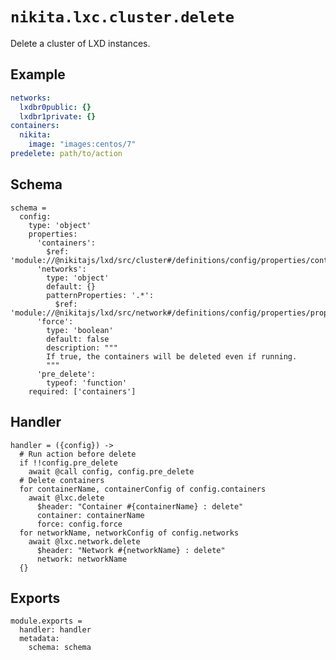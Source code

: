 
# `nikita.lxc.cluster.delete`

Delete a cluster of LXD instances.

## Example

```yaml
networks:
  lxdbr0public: {}
  lxdbr1private: {}
containers:
  nikita:
    image: "images:centos/7"
predelete: path/to/action
```

## Schema

    schema =
      config:
        type: 'object'
        properties:
          'containers':
            $ref: 'module://@nikitajs/lxd/src/cluster#/definitions/config/properties/containers'
          'networks':
            type: 'object'
            default: {}
            patternProperties: '.*':
              $ref: 'module://@nikitajs/lxd/src/network#/definitions/config/properties/properties'
          'force':
            type: 'boolean'
            default: false
            description: """
            If true, the containers will be deleted even if running.
            """
          'pre_delete':
            typeof: 'function'
        required: ['containers']

## Handler

    handler = ({config}) ->
      # Run action before delete
      if !!config.pre_delete
        await @call config, config.pre_delete
      # Delete containers
      for containerName, containerConfig of config.containers
        await @lxc.delete
          $header: "Container #{containerName} : delete"
          container: containerName
          force: config.force
      for networkName, networkConfig of config.networks
        await @lxc.network.delete
          $header: "Network #{networkName} : delete"
          network: networkName
      {}

## Exports

    module.exports =
      handler: handler
      metadata:
        schema: schema
